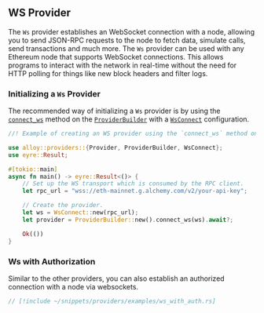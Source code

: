## WS Provider

The `Ws` provider establishes an WebSocket connection with a node, allowing you to send JSON-RPC requests to the node to fetch data, simulate calls, send transactions and much more. The `Ws` provider can be used with any Ethereum node that supports WebSocket connections. This allows programs to interact with the network in real-time without the need for HTTP polling for things like new block headers and filter logs.

### Initializing a `Ws` Provider

The recommended way of initializing a `Ws` provider is by using the [`connect_ws`](https://docs.rs/alloy/latest/alloy/providers/struct.ProviderBuilder.html#method.connect_ws) method on the [`ProviderBuilder`](https://docs.rs/alloy/latest/alloy/providers/struct.ProviderBuilder.html) with a [`WsConnect`](https://docs.rs/alloy/latest/alloy/providers/struct.WsConnect.html) configuration.

```rust
//! Example of creating an WS provider using the `connect_ws` method on the `ProviderBuilder`.

use alloy::providers::{Provider, ProviderBuilder, WsConnect};
use eyre::Result;

#[tokio::main]
async fn main() -> eyre::Result<()> {
    // Set up the WS transport which is consumed by the RPC client.
    let rpc_url = "wss://eth-mainnet.g.alchemy.com/v2/your-api-key";

    // Create the provider.
    let ws = WsConnect::new(rpc_url);
    let provider = ProviderBuilder::new().connect_ws(ws).await?;

    Ok(())
}
```

### Ws with Authorization

Similar to the other providers, you can also establish an authorized connection with a node via websockets.

```rust
// [!include ~/snippets/providers/examples/ws_with_auth.rs]
```
